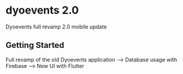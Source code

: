 # dyoevents 2.0

Dyoevents full revamp 2.0 mobile update

## Getting Started

Full revamp of the old Dyoevents application
--> Database usage with Firebase
--> New UI with Flutter
